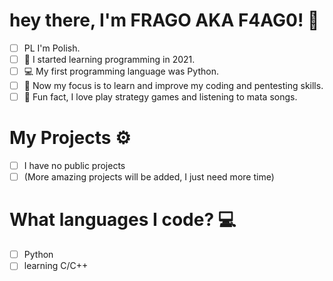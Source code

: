 # hey there, I'm FRAGO AKA F4AG0! 👋
- [ ] PL I'm Polish.
- [ ] 🏁 I started learning programming in 2021.
- [ ] 💻 My first programming language was Python.
- [ ] 🔧 Now my focus is to learn and improve my coding and pentesting skills.
- [ ] 🎲 Fun fact, I love play strategy games and listening to mata songs.

# My Projects ⚙️
- [ ] I have no public projects
- [ ] (More amazing projects will be added, I just need more time)

# What languages I code? 💻
- [ ] Python
- [ ] learning C/C++
